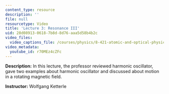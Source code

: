 ```yaml
---
content_type: resource
description: ''
file: null
resourcetype: Video
title: 'Lecture 3: Resonance III'
uid: 28d08913-0618-7b8d-8d76-aaa5d58b4b2c
video_files:
  video_captions_file: /courses/physics/8-421-atomic-and-optical-physics-i-spring-2014/video-lectures/lecture-3-resonance-iii/r70MEz4cZFc.vtt
video_metadata:
  youtube_id: r70MEz4cZFc
---
```


**Description:** In this lecture, the professor reviewed harmonic oscillator, gave two examples about harmonic oscillator and discussed about motion in a rotating magnetic field.

**Instructor:** Wolfgang Ketterle